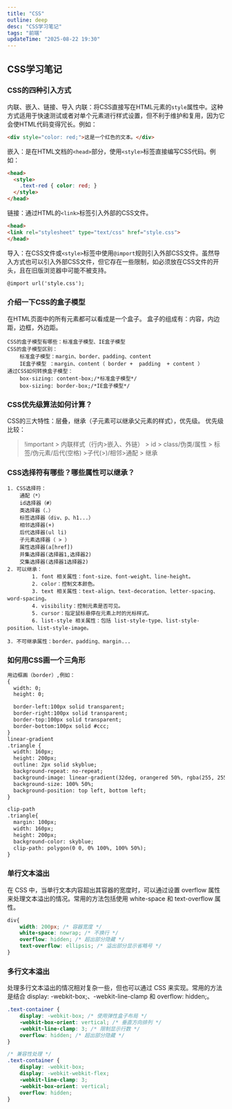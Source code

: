 ```yaml
---
title: "CSS"
outline: deep
desc: "CSS学习笔记"
tags: "前端"
updateTime: "2025-08-22 19:30"
---
```


## CSS学习笔记

### CSS的四种引入方式

内联、嵌入、链接、导入
内联：将CSS直接写在HTML元素的`style`属性中。这种方式适用于快速测试或者对单个元素进行样式设置，但不利于维护和复用，因为它会使HTML代码变得冗长。例如：

```html
<div style="color: red;">这是一个红色的文本。</div>
```

嵌入：是在HTML文档的`<head>`部分，使用`<style>`标签直接编写CSS代码。例如：

```html
<head>
  <style>
    .text-red { color: red; }
  </style>
</head>
```

链接：通过HTML的`<link>`标签引入外部的CSS文件。

```html
<head>
<link rel="stylesheet" type="text/css" href="style.css">
</head>
```

导入：在CSS文件或`<style>`标签中使用`@import`规则引入外部CSS文件。虽然导入方式也可以引入外部CSS文件，但它存在一些限制，如必须放在CSS文件的开头，且在旧版浏览器中可能不被支持。

```html
@import url('style.css');
```

### 介绍一下CSS的盒子模型

在HTML页面中的所有元素都可以看成是一个盒子。
盒子的组成有：内容，内边距，边框，外边距。

```plain
CSS的盒子模型有哪些：标准盒子模型、IE盒子模型
CSS的盒子模型区别：
    标准盒子模型：margin、border、padding、content
    IE盒子模型 ：margin、content（ border +  padding  + content ）
通过CSS如何转换盒子模型：
    box-sizing: content-box;/*标准盒子模型*/
    box-sizing: border-box;/*IE盒子模型*/
```

### CSS优先级算法如何计算？

CSS的三大特性：层叠，继承（子元素可以继承父元素的样式），优先级。
优先级比较：
>!important > 内联样式（行内>嵌入、外链） > id > class/伪类/属性 > 标签/伪元素/后代(空格) >子代(>)/相邻>通配 > 继承

### CSS选择符有哪些？哪些属性可以继承？

```plain
1. CSS选择符：
    通配（*）
    id选择器（#）
    类选择器（.）
    标签选择器（div、p、h1...）
    相邻选择器(+)
    后代选择器(ul li)
    子元素选择器（ > ）
    属性选择器(a[href])
    并集选择器(选择器1,选择器2)
    交集选择器(选择器1选择器2)
2. 可以继承：
        1. font 相关属性：font-size、font-weight、line-height。
        2. color：控制文本颜色。
        3. text 相关属性：text-align、text-decoration、letter-spacing、word-spacing。
        4. visibility：控制元素是否可见。
        5. cursor：指定鼠标悬停在元素上时的光标样式。
        6. list-style 相关属性：包括 list-style-type、list-style-position、list-style-image。
        
3. 不可继承属性：border、padding、margin...
```

### 如何用CSS画一个三角形

```html
用边框画（border）,例如：
{
  width: 0;
  height: 0;

  border-left:100px solid transparent;
  border-right:100px solid transparent;
  border-top:100px solid transparent;
  border-bottom:100px solid #ccc;
}
linear-gradient
.triangle {
  width: 160px;
  height: 200px;
  outline: 2px solid skyblue;
  background-repeat: no-repeat;
  background-image: linear-gradient(32deg, orangered 50%, rgba(255, 255, 255, 0) 50%), linear-gradient(148deg, orangered 50%, rgba(255, 255, 255, 0) 50%);
  background-size: 100% 50%;
  background-position: top left, bottom left;
}

clip-path
.triangle{
  margin: 100px;
  width: 160px;
  height: 200px;
  background-color: skyblue;
  clip-path: polygon(0 0, 0% 100%, 100% 50%);
}
```

### 单行文本溢出

在 CSS 中，当单行文本内容超出其容器的宽度时，可以通过设置 overflow 属性来处理文本溢出的情况。常用的方法包括使用 white-space 和 text-overflow 属性。

```css
div{
    width: 200px; /* 容器宽度 */
    white-space: nowrap; /* 不换行 */
    overflow: hidden; /* 超出部分隐藏 */
    text-overflow: ellipsis; /* 溢出部分显示省略号 */
}
```

### 多行文本溢出

处理多行文本溢出的情况相对复杂一些，但也可以通过 CSS 来实现。常用的方法是结合 display: -webkit-box;、-webkit-line-clamp 和 overflow: hidden;。

```css
.text-container {
    display: -webkit-box; /* 使用弹性盒子布局 */
    -webkit-box-orient: vertical; /* 垂直方向排列 */
    -webkit-line-clamp: 3; /* 限制显示行数 */
    overflow: hidden; /* 超出部分隐藏 */
}

/* 兼容性处理 */
.text-container {
    display: -webkit-box;
    display: -webkit-webkit-flex;
    -webkit-line-clamp: 3;
    -webkit-box-orient: vertical;
    overflow: hidden;
}
```
